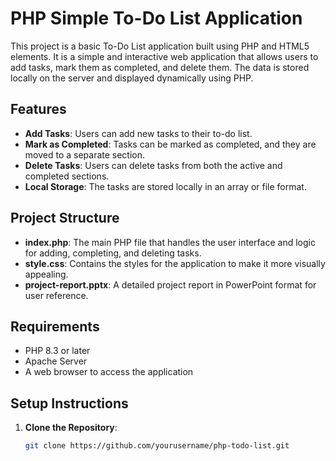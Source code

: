 # PHP Simple To-Do List Application

This project is a basic To-Do List application built using PHP and HTML5 elements. It is a simple and interactive web application that allows users to add tasks, mark them as completed, and delete them. The data is stored locally on the server and displayed dynamically using PHP.

## Features
- **Add Tasks**: Users can add new tasks to their to-do list.
- **Mark as Completed**: Tasks can be marked as completed, and they are moved to a separate section.
- **Delete Tasks**: Users can delete tasks from both the active and completed sections.
- **Local Storage**: The tasks are stored locally in an array or file format.

## Project Structure
- **index.php**: The main PHP file that handles the user interface and logic for adding, completing, and deleting tasks.
- **style.css**: Contains the styles for the application to make it more visually appealing.
- **project-report.pptx**: A detailed project report in PowerPoint format for user reference.

## Requirements
- PHP 8.3 or later
- Apache Server
- A web browser to access the application

## Setup Instructions
1. **Clone the Repository**: 
   ```bash
   git clone https://github.com/yourusername/php-todo-list.git
